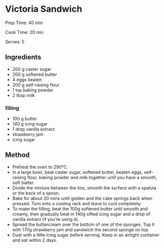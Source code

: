 # Victoria Sandwich

Prep Time: 40 min

Cook Time: 20 min

Serves: 5

## Ingredients

- 200 g caster sugar
- 200 g softened butter
- 4 eggs beaten
- 200 g self-raising flour
- 1 tsp baking powder
- 2 tbsp milk

### filling

- 100 g butter
- 140 g icing sugar
- 1 drop vanilla extract
- strawberry jam
- icing sugar

## Method

- Preheat the oven to 290°C.
- In a large bowl, beat caster sugar, softened butter, beaten eggs, self-raising flour, baking powder and milk together until you have a smooth, soft batter.
- Divide the mixture between the tins, smooth the surface with a spatula or the back of a spoon.
- Bake for about 20 mins until golden and the cake springs back when pressed. Turn onto a cooling rack and leave to cool completely.
- To make the filling, beat the 100g softened butter until smooth and creamy, then gradually beat in 140g sifted icing sugar and a drop of vanilla extract (if you’re using it).
- Spread the buttercream over the bottom of one of the sponges. Top it with 170g strawberry jam and sandwich the second sponge on top.
- Dust with a little icing sugar before serving. Keep in an airtight container and eat within 2 days.

